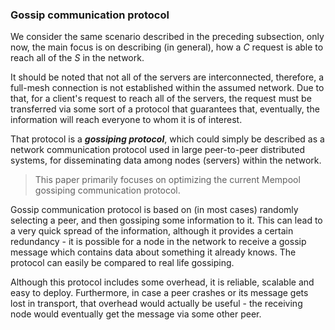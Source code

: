 ### Gossip communication protocol

We consider the same scenario described in the preceding subsection, only now, the main focus is on describing (in general), how a *C* request is able to reach all of the *S* in the network.

It should be noted that not all of the servers are interconnected, therefore, a full-mesh connection is not established within the assumed network. Due to that, for a client's request to reach all of the servers, the request must be transferred via some sort of a protocol that guarantees that, eventually, the information will reach everyone to whom it is of interest.

That protocol is a ***gossiping protocol***, which could simply be described as a network communication protocol used in large peer-to-peer distributed systems, for disseminating data among nodes (servers) within the network. 

> This paper primarily focuses on optimizing the current Mempool gossiping communication protocol.

Gossip communication protocol is based on (in most cases) randomly selecting a peer, and then gossiping some information to it. This can lead to a very quick spread of the information, although it provides a certain redundancy - it is possible for a node in the network to receive a gossip message which contains data about something it already knows. The protocol can easily be compared to real life gossiping.

Although this protocol includes some overhead, it is reliable, scalable and easy to deploy. Furthermore, in case a peer crashes or its message gets lost in transport, that overhead would actually be useful - the receiving node would eventually get the message via some other peer.
<!--stackedit_data:
eyJoaXN0b3J5IjpbLTE0OTkzNjI3OTcsLTMzODA3MTk2M119
-->